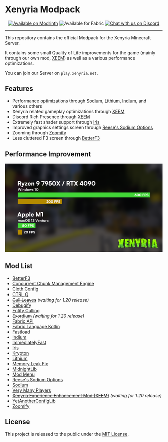 # Xenyria Modpack

<div align="center">

<a href="https://modrinth.com/modpack/xenyria-modpack"><img alt="Available on Modrinth" height="50" src="https://cdn.jsdelivr.net/npm/@intergrav/devins-badges@3/assets/cozy/available/modrinth_vector.svg"></a>
<img alt="Available for Fabric" height="50" src="https://cdn.jsdelivr.net/npm/@intergrav/devins-badges@3/assets/cozy/supported/fabric_vector.svg">
<a href="https://discord.gg/xenyria"><img alt="Chat with us on Discord" height="50" src="https://cdn.jsdelivr.net/npm/@intergrav/devins-badges@3/assets/cozy/social/discord-plural_vector.svg"></a>

</div>

---

This repository contains the official Modpack for the Xenyria Minecraft Server.

It contains some small Quality of Life improvements for the game (mainly through our own mod, [XEEM](https://modrinth.com/mod/xeem)) as well as a various performance optimizations.

You can join our Server on `play.xenyria.net`.

## Features

- Performance optimizations through [Sodium](https://modrinth.com/mod/sodium), [Lithium](https://modrinth.com/mod/lithium), [Indium](https://modrinth.com/mod/indium), and various others
- Xenyria related gameplay optimizations through [XEEM](https://modrinth.com/mod/xeem)
- Discord Rich Presence through [XEEM](https://modrinth.com/mod/xeem)
- Extremely fast shader support through [Iris](https://modrinth.com/mod/iris)
- Improved graphics settings screen through [Reese's Sodium Options](https://modrinth.com/mod/reeses-sodium-options)
- Zooming through [Zoomify](https://modrinth.com/mod/zoomify)
- Less cluttered F3 screen through [BetterF3](https://modrinth.com/mod/betterf3)

## Performance Improvement

![Performance Improvement](/.github/assets/benchmark.png)

## Mod List

- [BetterF3](https://modrinth.com/mod/betterf3)
- [Concurrent Chunk Management Engine](https://modrinth.com/mod/c2me-fabric)
- [Cloth Config](https://modrinth.com/mod/cloth-config)
- [CTRL Q](https://modrinth.com/mod/ctrl-q)
- ~~[Cull Leaves](https://modrinth.com/mod/cull-leaves)~~ _(waiting for 1.20 release)_
- [Debugify](https://modrinth.com/mod/debugify)
- [Entity Culling](https://modrinth.com/mod/entityculling)
- ~~[Exordium](https://modrinth.com/mod/exordium)~~ _(waiting for 1.20 release)_
- [Fabric API](https://modrinth.com/mod/fabric-api)
- [Fabric Language Kotlin](https://modrinth.com/mod/fabric-language-kotlin)
- [Fastload](https://modrinth.com/mod/fastload)
- [Indium](https://modrinth.com/mod/indium)
- [ImmediatelyFast](https://modrinth.com/mod/immediatelyfast)
- [Iris](https://modrinth.com/mod/iris)
- [Krypton](https://modrinth.com/mod/krypton)
- [Lithium](https://modrinth.com/mod/lithium)
- [Memory Leak Fix](https://modrinth.com/mod/memoryleakfix)
- [MidnightLib](https://modrinth.com/mod/midnightlib)
- [Mod Menu](https://modrinth.com/mod/modmenu)
- [Reese's Sodium Options](https://modrinth.com/mod/reeses-sodium-options)
- [Sodium](https://modrinth.com/mod/sodium)
- [Very Many Players](https://modrinth.com/mod/vmp-fabric)
- ~~[Xenyria Experience Enhancement Mod (XEEM)](https://modrinth.com/mod/xeem)~~ _(waiting for 1.20 release)_
- [YetAnotherConfigLib](https://modrinth.com/mod/yacl)
- [Zoomify](https://modrinth.com/mod/zoomify)

## License

This project is released to the public under the [MIT License](LICENSE).
